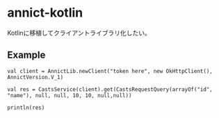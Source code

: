 # annict-kotlin

Kotlinに移植してクライアントライブラリ化したい。

## Example
```
val client = AnnictLib.newClient("token here", new OkHttpClient(), AnnictVersion.V_1)

val res = CastsService(client).get(CastsRequestQuery(arrayOf("id", "name"), null, null, 10, 10, null,null))

println(res)
```
